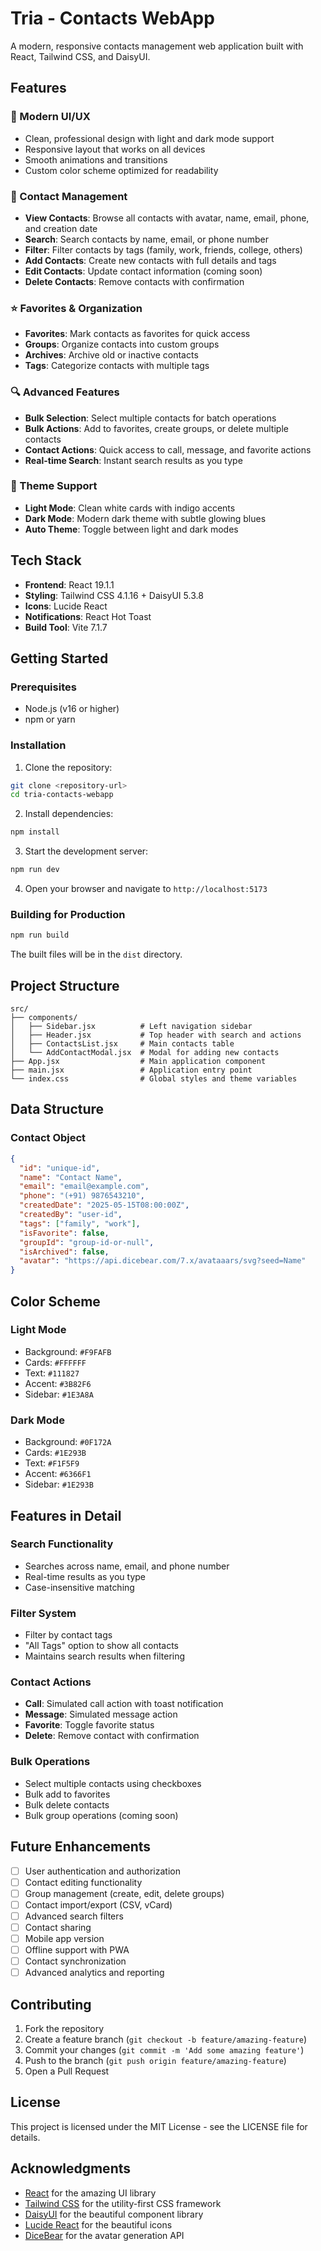 # Tria - Contacts WebApp

A modern, responsive contacts management web application built with React, Tailwind CSS, and DaisyUI.

## Features

### 🎨 Modern UI/UX
- Clean, professional design with light and dark mode support
- Responsive layout that works on all devices
- Smooth animations and transitions
- Custom color scheme optimized for readability

### 📱 Contact Management
- **View Contacts**: Browse all contacts with avatar, name, email, phone, and creation date
- **Search**: Search contacts by name, email, or phone number
- **Filter**: Filter contacts by tags (family, work, friends, college, others)
- **Add Contacts**: Create new contacts with full details and tags
- **Edit Contacts**: Update contact information (coming soon)
- **Delete Contacts**: Remove contacts with confirmation

### ⭐ Favorites & Organization
- **Favorites**: Mark contacts as favorites for quick access
- **Groups**: Organize contacts into custom groups
- **Archives**: Archive old or inactive contacts
- **Tags**: Categorize contacts with multiple tags

### 🔍 Advanced Features
- **Bulk Selection**: Select multiple contacts for batch operations
- **Bulk Actions**: Add to favorites, create groups, or delete multiple contacts
- **Contact Actions**: Quick access to call, message, and favorite actions
- **Real-time Search**: Instant search results as you type

### 🌙 Theme Support
- **Light Mode**: Clean white cards with indigo accents
- **Dark Mode**: Modern dark theme with subtle glowing blues
- **Auto Theme**: Toggle between light and dark modes

## Tech Stack

- **Frontend**: React 19.1.1
- **Styling**: Tailwind CSS 4.1.16 + DaisyUI 5.3.8
- **Icons**: Lucide React
- **Notifications**: React Hot Toast
- **Build Tool**: Vite 7.1.7

## Getting Started

### Prerequisites
- Node.js (v16 or higher)
- npm or yarn

### Installation

1. Clone the repository:
```bash
git clone <repository-url>
cd tria-contacts-webapp
```

2. Install dependencies:
```bash
npm install
```

3. Start the development server:
```bash
npm run dev
```

4. Open your browser and navigate to `http://localhost:5173`

### Building for Production

```bash
npm run build
```

The built files will be in the `dist` directory.

## Project Structure

```
src/
├── components/
│   ├── Sidebar.jsx          # Left navigation sidebar
│   ├── Header.jsx           # Top header with search and actions
│   ├── ContactsList.jsx     # Main contacts table
│   └── AddContactModal.jsx  # Modal for adding new contacts
├── App.jsx                  # Main application component
├── main.jsx                 # Application entry point
└── index.css                # Global styles and theme variables
```

## Data Structure

### Contact Object
```json
{
  "id": "unique-id",
  "name": "Contact Name",
  "email": "email@example.com",
  "phone": "(+91) 9876543210",
  "createdDate": "2025-05-15T08:00:00Z",
  "createdBy": "user-id",
  "tags": ["family", "work"],
  "isFavorite": false,
  "groupId": "group-id-or-null",
  "isArchived": false,
  "avatar": "https://api.dicebear.com/7.x/avataaars/svg?seed=Name"
}
```

## Color Scheme

### Light Mode
- Background: `#F9FAFB`
- Cards: `#FFFFFF`
- Text: `#111827`
- Accent: `#3B82F6`
- Sidebar: `#1E3A8A`

### Dark Mode
- Background: `#0F172A`
- Cards: `#1E293B`
- Text: `#F1F5F9`
- Accent: `#6366F1`
- Sidebar: `#1E293B`

## Features in Detail

### Search Functionality
- Searches across name, email, and phone number
- Real-time results as you type
- Case-insensitive matching

### Filter System
- Filter by contact tags
- "All Tags" option to show all contacts
- Maintains search results when filtering

### Contact Actions
- **Call**: Simulated call action with toast notification
- **Message**: Simulated message action
- **Favorite**: Toggle favorite status
- **Delete**: Remove contact with confirmation

### Bulk Operations
- Select multiple contacts using checkboxes
- Bulk add to favorites
- Bulk delete contacts
- Bulk group operations (coming soon)

## Future Enhancements

- [ ] User authentication and authorization
- [ ] Contact editing functionality
- [ ] Group management (create, edit, delete groups)
- [ ] Contact import/export (CSV, vCard)
- [ ] Advanced search filters
- [ ] Contact sharing
- [ ] Mobile app version
- [ ] Offline support with PWA
- [ ] Contact synchronization
- [ ] Advanced analytics and reporting

## Contributing

1. Fork the repository
2. Create a feature branch (`git checkout -b feature/amazing-feature`)
3. Commit your changes (`git commit -m 'Add some amazing feature'`)
4. Push to the branch (`git push origin feature/amazing-feature`)
5. Open a Pull Request

## License

This project is licensed under the MIT License - see the LICENSE file for details.

## Acknowledgments

- [React](https://reactjs.org/) for the amazing UI library
- [Tailwind CSS](https://tailwindcss.com/) for the utility-first CSS framework
- [DaisyUI](https://daisyui.com/) for the beautiful component library
- [Lucide React](https://lucide.dev/) for the beautiful icons
- [DiceBear](https://dicebear.com/) for the avatar generation API